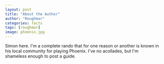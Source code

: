 ```yaml
---
layout: post
title: "About the Author"
author: "Roughmar"
categories: facts
tags: [roughmar]
image: phoenix.jpg
---
```


Simon here. I'm a complete rando that for one reason or another is known in his local community for playing Phoenix.
I've no acollades, but I'm shameless enough to post a guide.